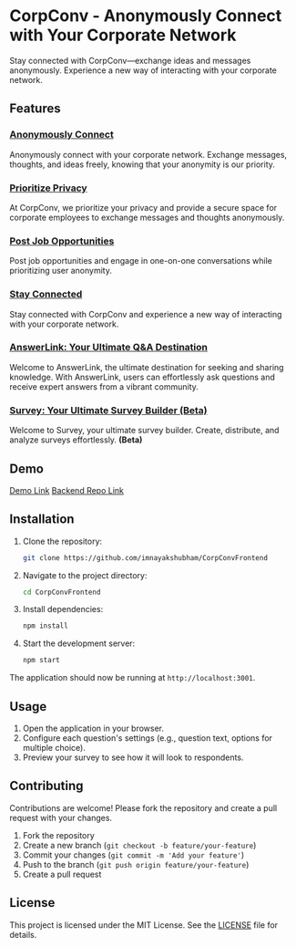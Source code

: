 # CorpConv - Anonymously Connect with Your Corporate Network

Stay connected with CorpConv—exchange ideas and messages anonymously. Experience a new way of interacting with your corporate network.

## Features

### [Anonymously Connect](/chats)
Anonymously connect with your corporate network. Exchange messages, thoughts, and ideas freely, knowing that your anonymity is our priority.

### [Prioritize Privacy](/posts)
At CorpConv, we prioritize your privacy and provide a secure space for corporate employees to exchange messages and thoughts anonymously.

### [Post Job Opportunities](/jobs)
Post job opportunities and engage in one-on-one conversations while prioritizing user anonymity.

### [Stay Connected](/)
Stay connected with CorpConv and experience a new way of interacting with your corporate network.

### [AnswerLink: Your Ultimate Q&A Destination](/answerlink)
Welcome to AnswerLink, the ultimate destination for seeking and sharing knowledge. With AnswerLink, users can effortlessly ask questions and receive expert answers from a vibrant community.

### [Survey: Your Ultimate Survey Builder (Beta)](/surveys)
Welcome to Survey, your ultimate survey builder. Create, distribute, and analyze surveys effortlessly. **(Beta)**

## Demo

[Demo Link](corp-conv-frontend.vercel.app/)
[Backend Repo Link](https://github.com/imnayakshubham/CorpConvBackend)


## Installation

1. Clone the repository:

    ```bash
    git clone https://github.com/imnayakshubham/CorpConvFrontend
    ```

2. Navigate to the project directory:

    ```bash
    cd CorpConvFrontend
    ```

3. Install dependencies:

    ```bash
    npm install
    ```

4. Start the development server:

    ```bash
    npm start
    ```

The application should now be running at `http://localhost:3001`.

## Usage

1. Open the application in your browser.
2. Configure each question's settings (e.g., question text, options for multiple choice).
3. Preview your survey to see how it will look to respondents.

## Contributing

Contributions are welcome! Please fork the repository and create a pull request with your changes.

1. Fork the repository
2. Create a new branch (`git checkout -b feature/your-feature`)
3. Commit your changes (`git commit -m 'Add your feature'`)
4. Push to the branch (`git push origin feature/your-feature`)
5. Create a pull request

## License

This project is licensed under the MIT License. See the [LICENSE](LICENSE) file for details.